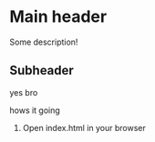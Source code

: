  # Main header
 
 Some description!
 
 ## Subheader

 yes bro

 hows it going

 1. Open index.html in your browser
